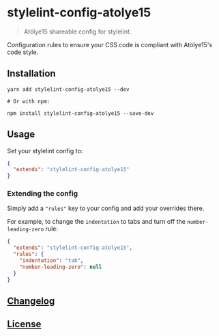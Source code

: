 # stylelint-config-atolye15

> Atölye15 shareable config for stylelint.

Configuration rules to ensure your CSS code is compliant with Atölye15's code style.

## Installation

```console
yarn add stylelint-config-atolye15 --dev

# Or with npm:

npm install stylelint-config-atolye15 --save-dev
```

## Usage

Set your stylelint config to:

```json
{
  "extends": "stylelint-config-atolye15"
}
```

### Extending the config

Simply add a `"rules"` key to your config and add your overrides there.

For example, to change the `indentation` to tabs and turn off the `number-leading-zero` rule:

```json
{
  "extends": "stylelint-config-atolye15",
  "rules": {
    "indentation": "tab",
    "number-leading-zero": null
  }
}
```

## [Changelog](https://github.com/atolye15/stylelint-config-atolye15/releases)

## [License](LICENSE)
